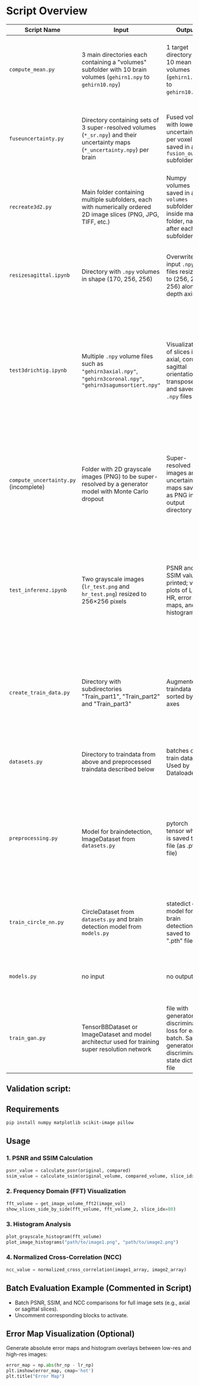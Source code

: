 # Script Overview

| Script Name           | Input                                                                                     | Output                                    | Function                                                                                      |
|-----------------------|-------------------------------------------------------------------------------------------|-------------------------------------------|-----------------------------------------------------------------------------------------------|
| `compute_mean.py`     | 3 main directories each containing a "volumes" subfolder with 10 brain volumes (`gehirn1.npy` to `gehirn10.npy`) | 1 target directory with 10 mean volumes (`gehirn1.npy` to `gehirn10.npy`) | Computes the voxel-wise mean of volumes from sagittal, coronal, and axial views for each brain |
| `fuseuncertainty.py`  | Directory containing sets of 3 super-resolved volumes (`*_sr.npy`) and their uncertainty maps (`*_uncertainty.npy`) per brain | Fused volume with lowest uncertainty per voxel saved in a `fusion_output` subfolder | Performs voxel-wise fusion selecting the voxel value with lowest uncertainty among three views |
| `recreate3d2.py`      | Main folder containing multiple subfolders, each with numerically ordered 2D image slices (PNG, JPG, TIFF, etc.) | Numpy volumes saved in a `volumes` subfolder inside main folder, named after each subfolder | Converts ordered 2D image slices into 3D numpy volume files                                  |
| `resizesagittal.ipynb`| Directory with `.npy` volumes in shape (170, 256, 256)                                    | Overwrites input `.npy` files resized to (256, 256, 256) along depth axis       | Resizes sagittal volumes along depth axis from 170 slices to 256 using linear interpolation  |
| `test3drichtig.ipynb` | Multiple `.npy` volume files such as `"gehirn3axial.npy"`, `"gehirn3coronal.npy"`, `"gehirn3sagumsortiert.npy"`       | Visualizations of slices in axial, coronal, sagittal orientations; transposed and saved `.npy` files | Interactive notebook with multiple cells for visualizing 3D MRI volumes, slicing views, volume shape checks, and transposition of volume axes for correct orientation |
| `compute_uncertainty.py` (incomplete) | Folder with 2D grayscale images (PNG) to be super-resolved by a generator model with Monte Carlo dropout  | Super-resolved images and uncertainty maps saved as PNG in output directory   | Calculates super-resolution images with uncertainty maps using Monte Carlo Dropout; **Script incomplete: missing generator model and function call** |
| `test_inferenz.ipynb` | Two grayscale images (`lr_test.png` and `hr_test.png`) resized to 256×256 pixels             | PSNR and SSIM values printed; visual plots of LR, HR, error maps, and histograms | Notebook to compare low-resolution and high-resolution images quantitatively and visually using PSNR, SSIM, error maps, and pixel value histograms |
| `create_train_data.py` | Directory with subdirectories "Train_part1", "Train_part2" and "Train_part3" | Augmented traindata sorted by axes | Converts .npy k-space volumes to image volumes and splits image volumes into individual images. Images are augmented and saved as PNG files.|
| `datasets.py` |Directory to traindata from above and preprocessed traindata described below|batches of train data. Used by Dataloader|provides Datasets used by the Dataloader for training|
| `preprocessing.py` | Model for braindetection, ImageDataset from `datasets.py` | pytorch tensor which is saved to file (as .pt file) | saves images from ImageDataset as already normalized pytorch tensors to file. Predicts position and size of brain in image and concatenates it to the associated image tensor |
| `train_circle_nn.py` | CircleDataset from `datasets.py` and brain detection model from `models.py` | statedict of model for brain detection saved to ".pth" file | trains the brain detection model with artificially generated train data |
| `models.py` | no input | no output | cointains all used model architectures for super resolution and brain detection |
| `train_gan.py` | TensorBBDataset or ImageDataset and model architectur used for training super resolution network | file with generator and discriminator loss for each batch. Saves generator and discriminator state dict to file | train script for training super resolution upscaling network |
## Validation script:
## Requirements

```bash
pip install numpy matplotlib scikit-image pillow
```

## Usage

### 1. PSNR and SSIM Calculation

```python
psnr_value = calculate_psnr(original, compared)
ssim_value = calculate_ssim(original_volume, compared_volume, slice_idx=80)
```

### 2. Frequency Domain (FFT) Visualization

```python
fft_volume = get_image_volume_fft2(image_vol)
show_slices_side_by_side(fft_volume, fft_volume_2, slice_idx=80)
```

### 3. Histogram Analysis

```python
plot_grayscale_histogram(fft_volume)
plot_image_histograms("path/to/image1.png", "path/to/image2.png")
```

### 4. Normalized Cross-Correlation (NCC)

```python
ncc_value = normalized_cross_correlation(image1_array, image2_array)
```

## Batch Evaluation Example (Commented in Script)

- Batch PSNR, SSIM, and NCC comparisons for full image sets (e.g., axial or sagittal slices).
- Uncomment corresponding blocks to activate.

## Error Map Visualization (Optional)

Generate absolute error maps and histogram overlays between low-res and high-res images:

```python
error_map = np.abs(hr_np - lr_np)
plt.imshow(error_map, cmap='hot')
plt.title("Error Map")
```
